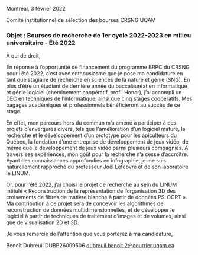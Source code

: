 Montréal, 3 février 2022

Comité institutionnel de sélection des bourses CRSNG
UQAM

### Objet : Bourses de recherche de 1er cycle 2022-2023 en milieu universitaire - Été 2022

À qui de droit,

En réponse à l’opportunité de financement du programme BRPC du CRSNG pour l’été 2022, c’est avec enthousiasme que je pose ma candidature en tant que stagiaire de recherche en sciences de la nature et génie (SNG). En plus d’être un étudiant de dernière année du baccalauréat en informatique et génie logiciel (cheminement coopératif, profil Honor), j’ai accompli un DEC en techniques de l’informatique, ainsi que cinq stages coopératifs. Mes bagages académiques et professionnels bénéficieront au succès de ce stage.

En effet, mon parcours hors du commun m’a amené à participer à des projets d’envergures divers, tels que l'amélioration d’un logiciel mature, la recherche et le développement d’un prototype pour les apiculteurs du Québec, la fondation d’une entreprise de développement de jeux vidéo, de même que le développement de jeux vidéo parmi plusieurs compagnies. À travers ses expériences, mon goût pour la recherche n’a cessé d’accroître. Ayant des connaissances approfondies en infographie, je me suis naturellement rapproché du professeur Joël Lefebvre et de son laboratoire le LINUM.

Or, pour l’été 2022, j’ai choisi le projet de recherche au sein du LINUM intitulé « Reconstruction de la représentation de l’organisation 3D des croisements de fibres de matière blanche à partir de données PS-OCRT ». Ma contribution à ce projet sera de concevoir les algorithmes de reconstruction de données multidimensionnelles, et de développer le logiciel à partir de techniques de traitement d’images et de volumes, ainsi que de visualisation 2D et 3D.

Je vous remercie de l'attention que vous porterez à ma candidature,

Benoît Dubreuil
DUBB26099506
dubreuil.benoit.2@courrier.uqam.ca
